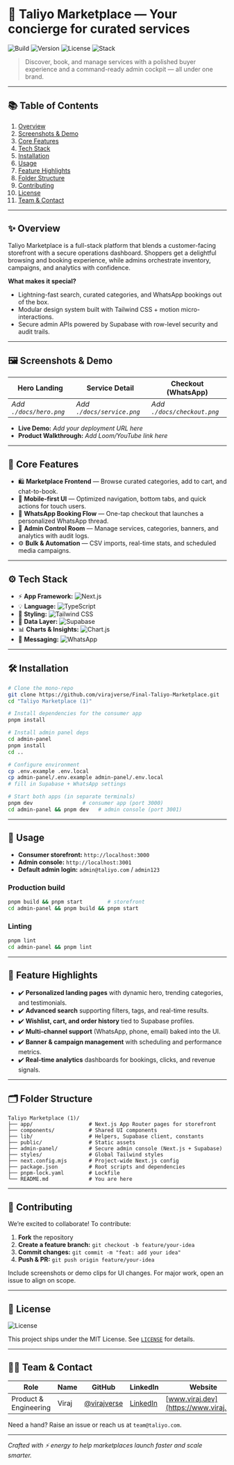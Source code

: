 # 🌟 Taliyo Marketplace — Your concierge for curated services

![Build](https://img.shields.io/badge/build-passing-22c55e?style=for-the-badge)
![Version](https://img.shields.io/badge/version-1.0.0-6366f1?style=for-the-badge)
![License](https://img.shields.io/badge/license-MIT-0ea5e9?style=for-the-badge)
![Stack](https://img.shields.io/badge/stack-Next.js%20%7C%20Supabase%20%7C%20Tailwind-22d3ee?style=for-the-badge)

> Discover, book, and manage services with a polished buyer experience and a command-ready admin cockpit — all under one brand.

---

## 📚 Table of Contents

1. [Overview](#-overview)
2. [Screenshots & Demo](#-screenshots--demo)
3. [Core Features](#-core-features)
4. [Tech Stack](#-tech-stack)
5. [Installation](#-installation)
6. [Usage](#-usage)
7. [Feature Highlights](#-feature-highlights)
8. [Folder Structure](#-folder-structure)
9. [Contributing](#-contributing)
10. [License](#-license)
11. [Team & Contact](#-team--contact)

---

## ✨ Overview

Taliyo Marketplace is a full-stack platform that blends a customer-facing storefront with a secure operations dashboard. Shoppers get a delightful browsing and booking experience, while admins orchestrate inventory, campaigns, and analytics with confidence.

**What makes it special?**

- Lightning-fast search, curated categories, and WhatsApp bookings out of the box.
- Modular design system built with Tailwind CSS + motion micro-interactions.
- Secure admin APIs powered by Supabase with row-level security and audit trails.

---

## 🖼 Screenshots & Demo

| Hero Landing            | Service Detail             | Checkout (WhatsApp)         |
| ----------------------- | -------------------------- | --------------------------- |
| _Add `./docs/hero.png`_ | _Add `./docs/service.png`_ | _Add `./docs/checkout.png`_ |

- **Live Demo:** _Add your deployment URL here_
- **Product Walkthrough:** _Add Loom/YouTube link here_

---

## 🧭 Core Features

- 🛍️ **Marketplace Frontend** — Browse curated categories, add to cart, and chat-to-book.
- 📱 **Mobile-first UI** — Optimized navigation, bottom tabs, and quick actions for touch users.
- 💬 **WhatsApp Booking Flow** — One-tap checkout that launches a personalized WhatsApp thread.
- 🔐 **Admin Control Room** — Manage services, categories, banners, and analytics with audit logs.
- ⚙️ **Bulk & Automation** — CSV imports, real-time stats, and scheduled media campaigns.

---

## ⚙️ Tech Stack

- ⚡ **App Framework:** ![Next.js](https://img.shields.io/badge/Next.js-000000?logo=next.js&logoColor=white)
- 💡 **Language:** ![TypeScript](https://img.shields.io/badge/TypeScript-3178c6?logo=typescript&logoColor=white)
- 🎨 **Styling:** ![Tailwind CSS](https://img.shields.io/badge/TailwindCSS-38bdf8?logo=tailwind-css&logoColor=white)
- 🧠 **Data Layer:** ![Supabase](https://img.shields.io/badge/Supabase-3ecf8e?logo=supabase&logoColor=white)
- 📊 **Charts & Insights:** ![Chart.js](https://img.shields.io/badge/Chart.js-f87171?logo=chart.js&logoColor=white)
- 🔌 **Messaging:** ![WhatsApp](https://img.shields.io/badge/WhatsApp%20API-25d366?logo=whatsapp&logoColor=white)

---

## 🛠 Installation

```bash
# Clone the mono-repo
git clone https://github.com/virajverse/Final-Taliyo-Marketplace.git
cd "Taliyo Marketplace (1)"

# Install dependencies for the consumer app
pnpm install

# Install admin panel deps
cd admin-panel
pnpm install
cd ..

# Configure environment
cp .env.example .env.local
cp admin-panel/.env.example admin-panel/.env.local
# fill in Supabase + WhatsApp settings

# Start both apps (in separate terminals)
pnpm dev                # consumer app (port 3000)
cd admin-panel && pnpm dev   # admin console (port 3001)
```

---

## 🚀 Usage

- **Consumer storefront:** `http://localhost:3000`
- **Admin console:** `http://localhost:3001`
- **Default admin login:** `admin@taliyo.com` / `admin123`

### Production build

```bash
pnpm build && pnpm start        # storefront
cd admin-panel && pnpm build && pnpm start
```

### Linting

```bash
pnpm lint
cd admin-panel && pnpm lint
```

---

## 🌟 Feature Highlights

- ✔️ **Personalized landing pages** with dynamic hero, trending categories, and testimonials.
- ✔️ **Advanced search** supporting filters, tags, and real-time results.
- ✔️ **Wishlist, cart, and order history** tied to Supabase profiles.
- ✔️ **Multi-channel support** (WhatsApp, phone, email) baked into the UI.
- ✔️ **Banner & campaign management** with scheduling and performance metrics.
- ✔️ **Real-time analytics** dashboards for bookings, clicks, and revenue signals.

---

## 🗂 Folder Structure

```
Taliyo Marketplace (1)/
├── app/                  # Next.js App Router pages for storefront
├── components/           # Shared UI components
├── lib/                  # Helpers, Supabase client, constants
├── public/               # Static assets
├── admin-panel/          # Secure admin console (Next.js + Supabase)
├── styles/               # Global Tailwind styles
├── next.config.mjs       # Project-wide Next.js config
├── package.json          # Root scripts and dependencies
├── pnpm-lock.yaml        # Lockfile
└── README.md             # You are here
```

---

## 🤝 Contributing

We’re excited to collaborate! To contribute:

1. **Fork** the repository
2. **Create a feature branch:** `git checkout -b feature/your-idea`
3. **Commit changes:** `git commit -m "feat: add your idea"`
4. **Push & PR:** `git push origin feature/your-idea`

Include screenshots or demo clips for UI changes. For major work, open an issue to align on scope.

---

## 📜 License

![License](https://img.shields.io/badge/license-MIT-22c55e?style=for-the-badge)

This project ships under the MIT License. See [`LICENSE`](./LICENSE) for details.

---

## 🧑‍🚀 Team & Contact

| Role                  | Name  | GitHub                                       | LinkedIn                                            | Website                                |
| --------------------- | ----- | -------------------------------------------- | --------------------------------------------------- | -------------------------------------- |
| Product & Engineering | Viraj | [@virajverse](https://github.com/virajverse) | [LinkedIn](https://www.linkedin.com/in/virajverse/) | [www.viraj.dev](https://www.viraj.dev) |

Need a hand? Raise an issue or reach us at `team@taliyo.com`.

---

_Crafted with ⚡ energy to help marketplaces launch faster and scale smarter._

